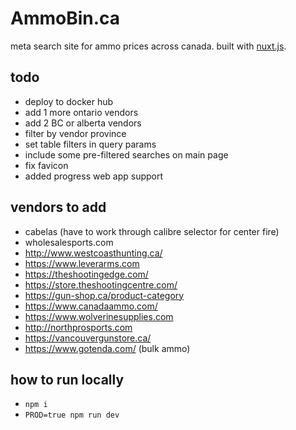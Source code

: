 # AmmoBin.ca

meta search site for ammo prices across canada. built with [nuxt.js](https://nuxtjs.org).

## todo
- deploy to docker hub
- add 1 more ontario vendors
- add 2 BC or alberta vendors
- filter by vendor  province
- set table filters in query params
- include some pre-filtered searches on main page
- fix favicon
- added progress web app support

## vendors to add
- cabelas (have to work through calibre selector for center fire)
- wholesalesports.com
- http://www.westcoasthunting.ca/
- https://www.leverarms.com
- https://theshootingedge.com/
- https://store.theshootingcentre.com/
- https://gun-shop.ca/product-category
- https://www.canadaammo.com/
- https://www.wolverinesupplies.com
- http://northprosports.com
- https://vancouvergunstore.ca/
- https://www.gotenda.com/ (bulk ammo)

## how to run locally
- ```npm i```
- ```PROD=true npm run dev```